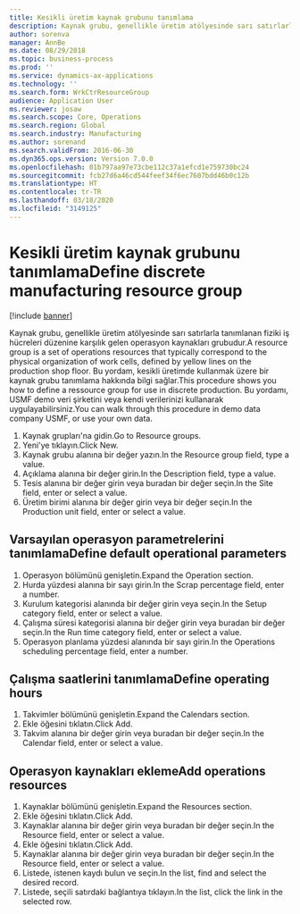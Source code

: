 ```yaml
---
title: Kesikli üretim kaynak grubunu tanımlama
description: Kaynak grubu, genellikle üretim atölyesinde sarı satırlarla tanımlanan fiziki iş hücreleri düzenine karşılık gelen operasyon kaynakları grubudur.
author: sorenva
manager: AnnBe
ms.date: 08/29/2018
ms.topic: business-process
ms.prod: ''
ms.service: dynamics-ax-applications
ms.technology: ''
ms.search.form: WrkCtrResourceGroup
audience: Application User
ms.reviewer: josaw
ms.search.scope: Core, Operations
ms.search.region: Global
ms.search.industry: Manufacturing
ms.author: sorenand
ms.search.validFrom: 2016-06-30
ms.dyn365.ops.version: Version 7.0.0
ms.openlocfilehash: 01b797aa97e73cbe112c37a1efcd1e759730bc24
ms.sourcegitcommit: fcb27d6a46cd544feef34f6ec7607bdd46b0c12b
ms.translationtype: HT
ms.contentlocale: tr-TR
ms.lasthandoff: 03/18/2020
ms.locfileid: "3149125"
---
```

# <a name="define-discrete-manufacturing-resource-group"></a><span data-ttu-id="b694a-103">Kesikli üretim kaynak grubunu tanımlama</span><span class="sxs-lookup"><span data-stu-id="b694a-103">Define discrete manufacturing resource group</span></span>

[!include [banner](../../includes/banner.md)]

<span data-ttu-id="b694a-104">Kaynak grubu, genellikle üretim atölyesinde sarı satırlarla tanımlanan fiziki iş hücreleri düzenine karşılık gelen operasyon kaynakları grubudur.</span><span class="sxs-lookup"><span data-stu-id="b694a-104">A resource group is a set of operations resources that typically correspond to the physical organization of work cells, defined by yellow lines on the production shop floor.</span></span> <span data-ttu-id="b694a-105">Bu yordam, kesikli üretimde kullanmak üzere bir kaynak grubu tanımlama hakkında bilgi sağlar.</span><span class="sxs-lookup"><span data-stu-id="b694a-105">This procedure shows you how to define a ressource group for use in discrete production.</span></span> <span data-ttu-id="b694a-106">Bu yordamı, USMF demo veri şirketini veya kendi verilerinizi kullanarak uygulayabilirsiniz.</span><span class="sxs-lookup"><span data-stu-id="b694a-106">You can walk through this procedure in demo data company USMF, or use your own data.</span></span>

1. <span data-ttu-id="b694a-107">Kaynak grupları'na gidin.</span><span class="sxs-lookup"><span data-stu-id="b694a-107">Go to Resource groups.</span></span>
2. <span data-ttu-id="b694a-108">Yeni'ye tıklayın.</span><span class="sxs-lookup"><span data-stu-id="b694a-108">Click New.</span></span>
3. <span data-ttu-id="b694a-109">Kaynak grubu alanına bir değer yazın.</span><span class="sxs-lookup"><span data-stu-id="b694a-109">In the Resource group field, type a value.</span></span>
4. <span data-ttu-id="b694a-110">Açıklama alanına bir değer girin.</span><span class="sxs-lookup"><span data-stu-id="b694a-110">In the Description field, type a value.</span></span>
5. <span data-ttu-id="b694a-111">Tesis alanına bir değer girin veya buradan bir değer seçin.</span><span class="sxs-lookup"><span data-stu-id="b694a-111">In the Site field, enter or select a value.</span></span>
6. <span data-ttu-id="b694a-112">Üretim birimi alanına bir değer girin veya bir değer seçin.</span><span class="sxs-lookup"><span data-stu-id="b694a-112">In the Production unit field, enter or select a value.</span></span>

## <a name="define-default-operational-parameters"></a><span data-ttu-id="b694a-113">Varsayılan operasyon parametrelerini tanımlama</span><span class="sxs-lookup"><span data-stu-id="b694a-113">Define default operational parameters</span></span>
1. <span data-ttu-id="b694a-114">Operasyon bölümünü genişletin.</span><span class="sxs-lookup"><span data-stu-id="b694a-114">Expand the Operation section.</span></span>
2. <span data-ttu-id="b694a-115">Hurda yüzdesi alanına bir sayı girin.</span><span class="sxs-lookup"><span data-stu-id="b694a-115">In the Scrap percentage field, enter a number.</span></span>
3. <span data-ttu-id="b694a-116">Kurulum kategorisi alanında bir değer girin veya seçin.</span><span class="sxs-lookup"><span data-stu-id="b694a-116">In the Setup category field, enter or select a value.</span></span>
4. <span data-ttu-id="b694a-117">Çalışma süresi kategorisi alanına bir değer girin veya buradan bir değer seçin.</span><span class="sxs-lookup"><span data-stu-id="b694a-117">In the Run time category field, enter or select a value.</span></span>
5. <span data-ttu-id="b694a-118">Operasyon planlama yüzdesi alanında bir sayı girin.</span><span class="sxs-lookup"><span data-stu-id="b694a-118">In the Operations scheduling percentage field, enter a number.</span></span>

## <a name="define-operating-hours"></a><span data-ttu-id="b694a-119">Çalışma saatlerini tanımlama</span><span class="sxs-lookup"><span data-stu-id="b694a-119">Define operating hours</span></span>
1. <span data-ttu-id="b694a-120">Takvimler bölümünü genişletin.</span><span class="sxs-lookup"><span data-stu-id="b694a-120">Expand the Calendars section.</span></span>
2. <span data-ttu-id="b694a-121">Ekle öğesini tıklatın.</span><span class="sxs-lookup"><span data-stu-id="b694a-121">Click Add.</span></span>
3. <span data-ttu-id="b694a-122">Takvim alanına bir değer girin veya buradan bir değer seçin.</span><span class="sxs-lookup"><span data-stu-id="b694a-122">In the Calendar field, enter or select a value.</span></span>

## <a name="add-operations-resources"></a><span data-ttu-id="b694a-123">Operasyon kaynakları ekleme</span><span class="sxs-lookup"><span data-stu-id="b694a-123">Add operations resources</span></span>
1. <span data-ttu-id="b694a-124">Kaynaklar bölümünü genişletin.</span><span class="sxs-lookup"><span data-stu-id="b694a-124">Expand the Resources section.</span></span>
2. <span data-ttu-id="b694a-125">Ekle öğesini tıklatın.</span><span class="sxs-lookup"><span data-stu-id="b694a-125">Click Add.</span></span>
3. <span data-ttu-id="b694a-126">Kaynaklar alanına bir değer girin veya buradan bir değer seçin.</span><span class="sxs-lookup"><span data-stu-id="b694a-126">In the Resource field, enter or select a value.</span></span>
4. <span data-ttu-id="b694a-127">Ekle öğesini tıklatın.</span><span class="sxs-lookup"><span data-stu-id="b694a-127">Click Add.</span></span>
5. <span data-ttu-id="b694a-128">Kaynaklar alanına bir değer girin veya buradan bir değer seçin.</span><span class="sxs-lookup"><span data-stu-id="b694a-128">In the Resource field, enter or select a value.</span></span>
6. <span data-ttu-id="b694a-129">Listede, istenen kaydı bulun ve seçin.</span><span class="sxs-lookup"><span data-stu-id="b694a-129">In the list, find and select the desired record.</span></span>
7. <span data-ttu-id="b694a-130">Listede, seçili satırdaki bağlantıya tıklayın.</span><span class="sxs-lookup"><span data-stu-id="b694a-130">In the list, click the link in the selected row.</span></span>

